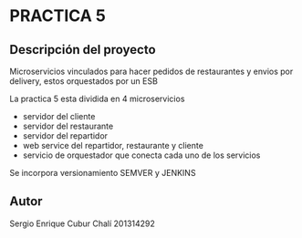 PRACTICA 5
==========

Descripción del proyecto
------------------------
Microservicios vinculados para hacer pedidos de restaurantes y envios por delivery, estos orquestados por un ESB

La practica 5 esta dividida en 4 microservicios
- servidor del cliente
- servidor del restaurante
- servidor del repartidor
- web service del repartidor, restaurante y cliente
- servicio de orquestador que conecta cada uno de los servicios

Se incorpora versionamiento SEMVER y JENKINS

Autor
-----
Sergio Enrique Cubur Chalí
201314292
